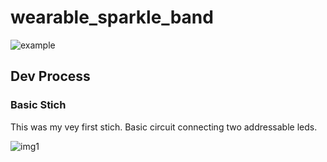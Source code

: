 # wearable_sparkle_band

![example](assets/videos/example.gif)



## Dev Process

### Basic Stich
This was my vey first stich. Basic circuit connecting two addressable leds. 

![img1](assets/images/basic_stich.jpg)
